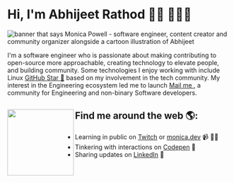 # Hi, I'm Abhijeet Rathod 👋🏾 👩🏾‍💻

<img src="https://github.com/Abhijrathod/Abhijrathod/assets/54209169/52f38033-67f5-40fd-b91c-cd6c8c87a99e" alt="banner that says Monica Powell - software engineer, content creator and community organizer alongside a cartoon illustration of Abhijeet">

I'm a software engineer who is passionate about making contributing to open-source more approachable, creating technology to elevate people, and building community. Some technologies I enjoy working with include Linux <a href="https://stars.github.com/Abhijrathod">GitHub Star 🌟</a> based on my involvement in the tech community.  My interest in the Engineering ecosystem led me to launch <a href="https://www.jrabhijrathod@gmail.com/">Mail me </a>, a community for Engineering and non-binary Software developers.


## Find me around the web 🌎: <a href="https://github.com/sponsors/M0nica"><img align="left" width="150" height="150" src="https://github.com/M0nica/M0nica/blob/main/octomonica/m0nica-octocat-rotating.gif?raw=true"></a>
- Learning in public on <a href="https://www.twitch.tv/blacktechdiva">Twitch</a> or <a href="https://www.monica.dev">monica.dev</a> 📹 ✍🏾
- Tinkering with interactions on <a href="https://codepen.io/m0nica"> Codepen</a> 🏓
- Sharing updates on <a href="https://www.linkedin.com/in/abhijrathod/">LinkedIn</a> 💼

